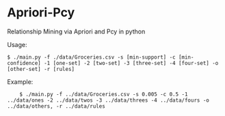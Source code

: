 # Apriori-Pcy
Relationship Mining via Apriori and Pcy in python


Usage:

```
$ ./main.py -f ./data/Groceries.csv -s [min-support] -c [min-confidence] -1 [one-set] -2 [two-set] -3 [three-set] -4 [four-set] -o [other-set] -r [rules]
```

Example:

```
    $ ./main.py -f ../data/Groceries.csv -s 0.005 -c 0.5 -1 ../data/ones -2 ../data/twos -3 ../data/threes -4 ../data/fours -o ../data/others, -r ../data/rules 
```
